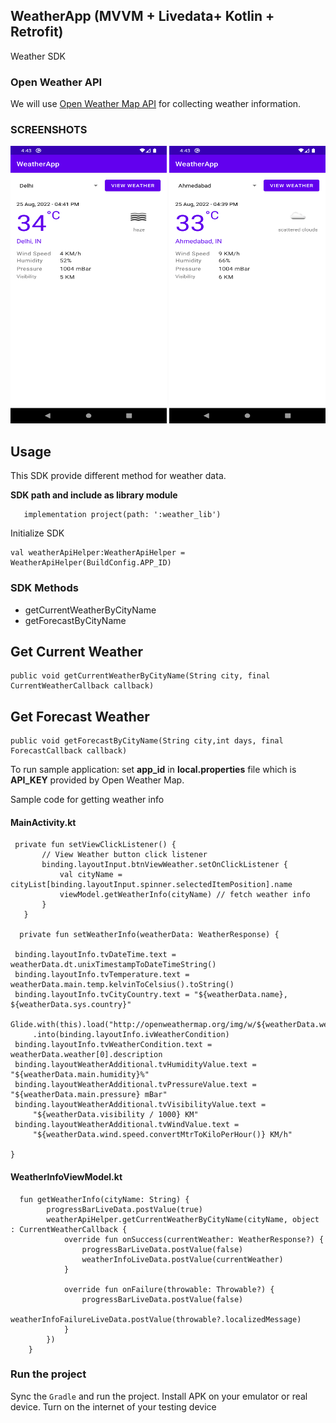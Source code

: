 ## WeatherApp (MVVM + Livedata+ Kotlin + Retrofit)
Weather SDK
### Open Weather API
We will use [Open Weather Map API](https://openweathermap.org/api) for collecting weather information.

### SCREENSHOTS
<img src="https://github.com/nileshpambhar/WeatherApp/blob/master/assets/Screenshot_20220825_164332.png" width="250" height="444" />
<img src="https://github.com/nileshpambhar/WeatherApp/blob/master/assets/Screenshot_20220825_164401.png" width="250" height="444" />

## Usage

This SDK provide different method for weather data.


**SDK path and include as library module**

~~~
   implementation project(path: ':weather_lib')
~~~
   
Initialize SDK

~~~
val weatherApiHelper:WeatherApiHelper = WeatherApiHelper(BuildConfig.APP_ID) 
~~~

### SDK Methods
 - getCurrentWeatherByCityName
 - getForecastByCityName

## Get Current Weather
~~~
public void getCurrentWeatherByCityName(String city, final CurrentWeatherCallback callback)
~~~

## Get Forecast Weather
~~~
public void getForecastByCityName(String city,int days, final ForecastCallback callback)
~~~

To run sample application:
set **app_id** in **local.properties** file which is **API_KEY** provided by Open Weather Map.

Sample code for getting weather info

#### MainActivity.kt
 ~~~
  private fun setViewClickListener() {
        // View Weather button click listener
        binding.layoutInput.btnViewWeather.setOnClickListener {
            val cityName = cityList[binding.layoutInput.spinner.selectedItemPosition].name
            viewModel.getWeatherInfo(cityName) // fetch weather info
        }
    }
        
   private fun setWeatherInfo(weatherData: WeatherResponse) {

  binding.layoutInfo.tvDateTime.text = weatherData.dt.unixTimestampToDateTimeString()
  binding.layoutInfo.tvTemperature.text = weatherData.main.temp.kelvinToCelsius().toString()
  binding.layoutInfo.tvCityCountry.text = "${weatherData.name}, ${weatherData.sys.country}"
  Glide.with(this).load("http://openweathermap.org/img/w/${weatherData.weather[0].icon}.png")
      .into(binding.layoutInfo.ivWeatherCondition)
  binding.layoutInfo.tvWeatherCondition.text = weatherData.weather[0].description
  binding.layoutWeatherAdditional.tvHumidityValue.text = "${weatherData.main.humidity}%"
  binding.layoutWeatherAdditional.tvPressureValue.text = "${weatherData.main.pressure} mBar"
  binding.layoutWeatherAdditional.tvVisibilityValue.text =
      "${weatherData.visibility / 1000} KM"
  binding.layoutWeatherAdditional.tvWindValue.text =
      "${weatherData.wind.speed.convertMtrToKiloPerHour()} KM/h"

}
~~~

#### WeatherInfoViewModel.kt
~~~
  fun getWeatherInfo(cityName: String) {
        progressBarLiveData.postValue(true)
        weatherApiHelper.getCurrentWeatherByCityName(cityName, object : CurrentWeatherCallback {
            override fun onSuccess(currentWeather: WeatherResponse?) {
                progressBarLiveData.postValue(false)
                weatherInfoLiveData.postValue(currentWeather)
            }

            override fun onFailure(throwable: Throwable?) {
                progressBarLiveData.postValue(false)
                weatherInfoFailureLiveData.postValue(throwable?.localizedMessage)
            }
        })
    }
~~~

### Run the project
Sync the `Gradle` and run the project. Install APK on your emulator or real device. Turn on the internet of your testing device


